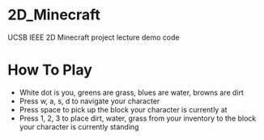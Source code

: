 # 2D_Minecraft
UCSB IEEE 2D Minecraft project lecture demo code

# How To Play
* White dot is you, greens are grass, blues are water, browns are dirt
* Press w, a, s, d to navigate your character
* Press space to pick up the block your character is currently at
* Press 1, 2, 3 to place dirt, water, grass from your inventory to the block your character is currently standing
